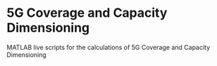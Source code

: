 # 5G Coverage and Capacity Dimensioning
MATLAB live scripts for the calculations of 5G Coverage and Capacity Dimensioning
